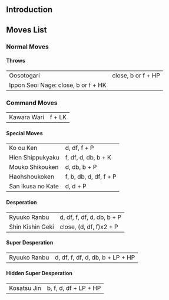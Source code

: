 ## Introduction

## Moves List

### Normal Moves

#### Throws

|                                     |                    |
|-------------------------------------|--------------------|
| Oosotogari                          | close, b or f + HP |
| Ippon Seoi Nage: close, b or f + HK |                    |

### Command Moves

|             |        |
|-------------|--------|
| Kawara Wari | f + LK |

#### Special Moves

|                   |                        |
|-------------------|------------------------|
| Ko ou Ken         | d, df, f + P           |
| Hien Shippukyaku  | f, df, d, db, b + K    |
| Mouko Shikouken   | d, db, b + P           |
| Haohshoukoken     | f, b, db, d, df, f + P |
| San Ikusa no Kate | d, d + P               |

#### Desperation

|                  |                            |
|------------------|----------------------------|
| Ryuuko Ranbu     | d, df, f, df, d, db, b + P |
| Shin Kishin Geki | close, (d, df, f)x2 + P    |

#### Super Desperation

|              |                                  |
|--------------|----------------------------------|
| Ryuuko Ranbu | d, df, f, df, d, db, b + LP + HP |

#### Hidden Super Desperation

|             |                       |
|-------------|-----------------------|
| Kosatsu Jin | b, f, d, df + LP + HP |
